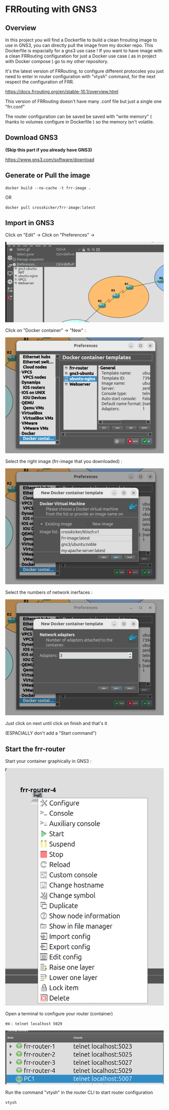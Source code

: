 # FRRouting with GNS3

## Overview

In this project you will find a Dockerfile to build a clean frrouting image to use in GNS3, you can directly pull the image from my docker repo. This Dockerfile is espacially for a gns3 use case ! If you want to have image with a clean FRRouting configuration for just a Docker use case ( as in project with Docker compose ) go to my other repository.

It's the latest version of FRRouting, to configure different protocoles you just need to enter in router configuration with "vtysh" command, for the next respect the configuration of FRR.

https://docs.frrouting.org/en/stable-10.1/overview.html

This version of FRRouting doesn't have many .conf file but just a single one "frr.conf"

The router configuration can be saved be saved with "write memory" ( thanks to volumes configure in Dockerfile ) so the memory isn't volatile.

## Download GNS3

**(Skip this part if you already have GNS3)**

https://www.gns3.com/software/download

## Generate or Pull the image

`docker build --no-cache -t frr-image .  `

OR

`docker pull crosskicker/frr-image:latest`

## Import in GNS3

Click on "Edit" -> Click on "Preferences" ->

![Texte alternatif](./images/step2.png)

Click on "Docker container" -> "New" :

![Texte alternatif](./images/step3.png)

Select the right image (frr-image that you downloaded) :

![Texte alternatif](./images/step4.png)

Select the numbers of network inerfaces :

![Texte alternatif](./images/step5.png)

Just click on next until click on finish and that's it

(ESPACIALLY don't add a "Start command")

## Start the frr-router

Start your container graphically in GNS3 :

![Texte alternatif](./images/step6.png)

Open a terminal to configure your router (container)

ex :` telnet localhost 5029`

![Texte alternatif](./images/step7.png)

Run the command "vtysh" in the router CLI to start router configuration

`vtysh`
